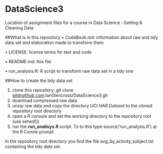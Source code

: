 # DataScience3
Location of assignment files for a course in Data Science : Getting &amp; Cleaning Data

##What is in this repository
•	CodeBook.md: information about raw and tidy data set and elaboration made to transform them

•	LICENSE: license terms for text and code

•	README.md: this file

•	run_analysis.R: R script to transform raw data set in a tidy one

##How to create the tidy data set
1.	clone this repository: git clone git@github.com:IanGlencross/DataScience3.git
2.	download compressed raw data
3.	unzip raw data and copy the directory <i>UCI HAR Dataset</i> to the cloned repository root directory
4.	open a R console and set the working directory to the repository root (use setwd())
5.	run the <b>run_analisys.R</b> script.  To to this type <quote>source('run_analysis.R')</quote> at the R Consle prompt
	

In the repository root directory you find the file avg_by_activity_subject.txt containing the tidy data set.

